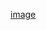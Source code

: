 [image](<img width="2529" height="1420" alt="image" src="https://github.com/user-attachments/assets/952816b3-b129-4c3e-8cf4-8438ae68b589" />
)
